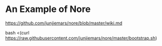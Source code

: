 # An Example of Nore

https://github.com/junjiemars/nore/blob/master/wiki.md

bash <(curl https://raw.githubusercontent.com/junjiemars/nore/master/bootstrap.sh)

